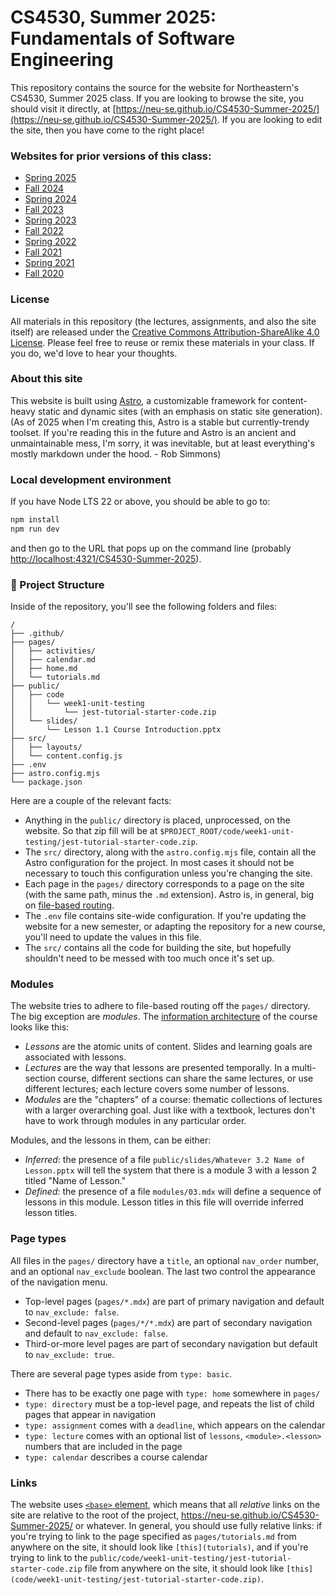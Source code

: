 # CS4530, Summer 2025: Fundamentals of Software Engineering

This repository contains the source for the website for Northeastern's CS4530, Summer 2025 class. If you are looking to browse the site, you should visit it directly, at [https://neu-se.github.io/CS4530-Summer-2025/](https://neu-se.github.io/CS4530-Summer-2025/). If you are looking to edit the site, then you have come to the right place!

### Websites for prior versions of this class:

- [Spring 2025](https://neu-se.github.io/CS4530-Spring-2025)
- [Fall 2024](https://neu-se.github.io/CS4530-Fall-2024)
- [Spring 2024](https://neu-se.github.io/CS4530-Spring-2024)
- [Fall 2023](https://neu-se.github.io/CS4530-Fall-2023)
- [Spring 2023](https://neu-se.github.io/CS4530-Spring-2023)
- [Fall 2022](https://neu-se.github.io/CS4530-Fall-2022)
- [Spring 2022](https://neu-se.github.io/CS4530-Spring-2022)
- [Fall 2021](https://pages.github.ccs.neu.edu/CS4530-Fall2021/CourseWebSite/)
- [Spring 2021](https://neu-se.github.io/CS4530-CS5500-Spring-2021/)
- [Fall 2020](https://pages.github.ccs.neu.edu/CS5500-CourseMaterials/CS4530-CS5500-Fall2020/)

### License

All materials in this repository (the lectures, assignments, and also the site itself) are released under the [Creative Commons Attribution-ShareAlike 4.0 License](https://creativecommons.org/licenses/by-sa/4.0/). Please feel free to reuse or remix these materials in your class. If you do, we'd love to hear your thoughts.

### About this site

This website is built using [Astro](https://astro.build/), a customizable framework for content-heavy static and dynamic sites (with an emphasis on static site generation). (As of 2025 when I'm creating this, Astro is a stable but currently-trendy toolset. If you're reading this in the future and Astro is an ancient and unmaintainable mess, I'm sorry, it was inevitable, but at least everything's mostly markdown under the hood. - Rob Simmons)

### Local development environment

If you have Node LTS 22 or above, you should be able to go to:

```sh
npm install
npm run dev
```

and then go to the URL that pops up on the command line (probably <http://localhost:4321/CS4530-Summer-2025>).

### 🚀 Project Structure

Inside of the repository, you'll see the following folders and files:

```text
/
├── .github/
├── pages/
│   ├── activities/
│   ├── calendar.md
│   ├── home.md
│   └── tutorials.md
├── public/
│   ├── code
│   │   └── week1-unit-testing
│   │       └── jest-tutorial-starter-code.zip
│   └── slides/
│       └── Lesson 1.1 Course Introduction.pptx
├── src/
│   ├── layouts/
│   └── content.config.js
├── .env
├── astro.config.mjs
└── package.json
```

Here are a couple of the relevant facts:

- Anything in the `public/` directory is placed, unprocessed, on the website. So that zip fill will be at `$PROJECT_ROOT/code/week1-unit-testing/jest-tutorial-starter-code.zip`.
- The `src/` directory, along with the `astro.config.mjs` file, contain all the Astro configuration for the project. In most cases it should not be necessary to touch this configuration unless you're changing the site.
- Each page in the `pages/` directory corresponds to a page on the site (with the same path, minus the `.md` extension). Astro is, in general, big on [file-based routing](https://docs.astro.build/en/basics/astro-pages/#file-based-routing).
- The `.env` file contains site-wide configuration. If you're updating the website for a new semester, or adapting the repository for a new course, you'll need to update the values in this file.
- The `src/` contains all the code for building the site, but hopefully shouldn't need to be messed with too much once it's set up.

### Modules

The website tries to adhere to file-based routing off the `pages/` directory. The big exception are _modules_. The [information architecture](https://en.wikipedia.org/wiki/Information_architecture) of the course looks like this:

 - _Lessons_ are the atomic units of content. Slides and learning goals are associated with lessons.
 - _Lectures_ are the way that lessons are presented temporally. In a multi-section course, different sections can share the same lectures, or use different lectures; each lecture covers some number of lessons.
 - _Modules_ are the "chapters" of a course: thematic collections of lectures with a larger overarching goal. Just like with a textbook, lectures don't have to work through modules in any particular order.

Modules, and the lessons in them, can be either:

 - _Inferred_: the presence of a file `public/slides/Whatever 3.2 Name of Lesson.pptx` will tell the system that there is a module 3 with a lesson 2 titled "Name of Lesson."
 - _Defined_: the presence of a file `modules/03.mdx` will define a sequence of lessons in this module. Lesson titles in this file will override inferred lesson titles.

### Page types

All files in the `pages/` directory have a `title`, an optional `nav_order` number, and an optional `nav_exclude` boolean. The last two control the appearance of the navigation menu.

 - Top-level pages (`pages/*.mdx`) are part of primary navigation and default to `nav_exclude: false`.
 - Second-level pages (`pages/*/*.mdx`) are part of secondary navigation and default to `nav_exclude: false`.
 - Third-or-more level pages are part of secondary navigation but default to `nav_exclude: true`.

There are several page types aside from `type: basic`.

 - There has to be exactly one page with `type: home` somewhere in `pages/`
 - `type: directory` must be a top-level page, and repeats the list of child pages that appear in navigation
 - `type: assignment` comes with a `deadline`, which appears on the calendar
 - `type: lecture` comes with an optional list of `lessons`, `<module>.<lesson>` numbers that are included in the page
 - `type: calendar` describes a course calendar

### Links

The website uses [`<base>` element](https://developer.mozilla.org/en-US/docs/Web/HTML/Element/base), which means that all _relative_ links on the site are relative to the root of the project, <https://neu-se.github.io/CS4530-Summer-2025/> or whatever. In general, you should use fully relative links: if you're trying to link to the page specified as `pages/tutorials.md` from anywhere on the site, it should look like `[this](tutorials)`, and if you're trying to link to the `public/code/week1-unit-testing/jest-tutorial-starter-code.zip` file from anywhere on the site, it should look like `[this](code/week1-unit-testing/jest-tutorial-starter-code.zip)`.
